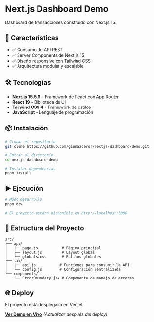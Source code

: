 # Next.js Dashboard Demo

Dashboard de transacciones construido con Next.js 15.

## 🚀 Características

- ✅ Consumo de API REST
- ✅ Server Components de Next.js 15
- ✅ Diseño responsive con Tailwind CSS
- ✅ Arquitectura modular y escalable

## 🛠️ Tecnologías

- **Next.js 15.5.6** - Framework de React con App Router
- **React 19** - Biblioteca de UI
- **Tailwind CSS 4** - Framework de estilos
- **JavaScript** - Lenguaje de programación

## 📦 Instalación

```bash
# Clonar el repositorio
git clone https://github.com/ginnaaceror/nextjs-dashboard-demo.git

# Entrar al directorio
cd nextjs-dashboard-demo

# Instalar dependencias
pnpm install
```

## ▶️ Ejecución

```bash
# Modo desarrollo
pnpm dev

# El proyecto estará disponible en http://localhost:3000
```

## 📁 Estructura del Proyecto

```
src/
├── app/
│   ├── page.js           # Página principal
│   ├── layout.js         # Layout global
│   └── globals.css       # Estilos globales
├── lib/
│   ├── api.js           # Funciones para consumir la API
│   └── config.js        # Configuración centralizada
└── components/
    └── ErrorBoundary.jsx # Componente de manejo de errores
```

## 🌐 Deploy

El proyecto está desplegado en Vercel:

**[Ver Demo en Vivo](https://tu-proyecto.vercel.app)** _(Actualizar después del deploy)_
